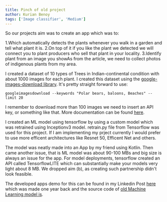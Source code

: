 ```yaml
---
title: Pinch of old project
author: Kurian Benoy
tags: ['Image classifier', 'Medium']
---
```


So our projects aim was to create an app which was to:

1.Which automatically detects the plants whenever you walk in a garden and tell what plant it is.
2.On top of it if you like the plant we detected we will connect you to plant producers who sell that plant in your locality.
3.Identify plant from an image you showAs from the article, we need to collect photos of indigenous plants from my area.

I created a dataset of 10 types of Trees in Indian-continental condition with about 1000 images for each plant. I created this dataset using the [google-images-download library](https://github.com/hardikvasa/google-images-download). It's pretty straight forward to use:

```googleimagesdownload --keywords "Polar bears, baloons, Beaches" --limit 20```

I remember to download more than 100 images we need to insert an API key, or something like that. More documentation can be found [here](https://google-images-download.readthedocs.io/en/latest/examples.html).

I created an ML model using tensorflow by using a custom model which was retrained using Inceptionv3 model. retrain.py file from Tensorflow was used for this project. If
I am implementing my prject currently I would prefer to use more efficent architectures like Resnet 50, Efficent Net and others.

The model was neatly made into an App by my friend using Kotlin. Then came another issue, that is ML model was about 90-100 MBs and big size is always an issue for the app.
For model deployments, tensorflow created an API called TensorflowLITE which can substantially make your models very light about 8 MB. We dropped aim (b), as creating such
partnership didn't look feasible.

The developed apps demo for this can be found in my Linkedin Post
[here](https://www.linkedin.com/in/kurian-benoy-75642b120/detail/recent-activity/shares/) which was made one year back
and the source code of [old Machine Learning model is](https://github.com/kurianbenoy/Plantcrypto-recogniser).


